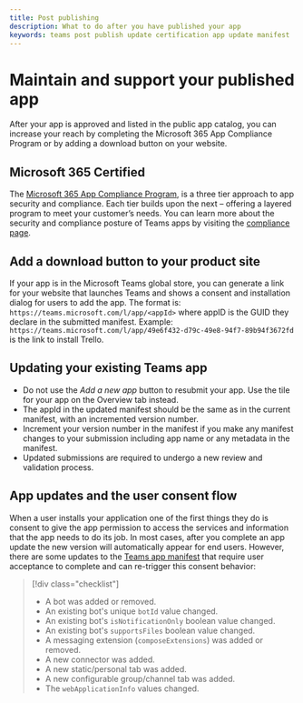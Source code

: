 ```yaml
---
title: Post publishing 
description: What to do after you have published your app 
keywords: teams post publish update certification app update manifest 
---
```


# Maintain and support your published app 

After your app is approved and listed in the public app catalog, you can increase your reach by completing the Microsoft 365 App Compliance Program or by adding a download button on your website.

## Microsoft 365 Certified

The [Microsoft 365 App Compliance Program](./application-certification.md), is a three tier approach to app security and compliance. Each tier builds upon the next – offering a layered program to meet your customer’s needs. You can learn more about the security and compliance posture of Teams apps by visiting the [compliance page](https://docs.microsoft.com/microsoft-365-app-certification/teams/teams-apps).

## Add a download button to your product site

If your app is in the Microsoft Teams global store, you can generate a link for your website that launches Teams and shows a consent and installation dialog for users to add the app.
The format is:  `https://teams.microsoft.com/l/app/<appId>` where appID is the GUID they declare in the submitted manifest.
Example: `https://teams.microsoft.com/l/app/49e6f432-d79c-49e8-94f7-89b94f3672fd` is the link to install Trello.

## Updating your existing Teams app

* Do not use the *Add a new app* button to resubmit your app. Use the tile for your app on the Overview tab instead.
* The appId in the updated manifest should be the same as in the current manifest, with an incremented version number.
* Increment your version number in the manifest if you make any manifest changes to your submission including app name or any metadata in the manifest.
* Updated submissions are required to undergo a new review and validation process.

## App updates and the user consent flow

When a user installs your application one of the first things they do is consent to give the app permission to access the services and information that the app needs to do its job. In most cases, after you complete an app update the new version will automatically appear for end users. However, there are some updates to the [Teams app manifest](../../../../resources/schema/manifest-schema.md) that require user acceptance to complete and can re-trigger this consent behavior:

 >[!div class="checklist"]
>
> * A bot was added or removed.
> * An existing bot's unique `botId` value changed.
> * An existing bot's `isNotificationOnly` boolean value changed.
> * An existing bot's `supportsFiles` boolean value changed.
> * A messaging extension (`composeExtensions`) was added or removed.
> * A new connector was added.
> * A new static/personal tab was added.
> * A new configurable group/channel tab was added.
> * The `webApplicationInfo` values changed.
>
